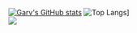 [![Garv's GitHub stats](https://github-readme-stats.vercel.app/api?username=gavkujo&hide=prs,issues,contribs&show_icons=true&theme=radical)](https://github.com/anuraghazra/github-readme-stats)
![Top Langs](https://github-readme-stats.vercel.app/api/top-langs/?username=gavkujo&theme=radical&layout=compact)]</br>
<img align="center" src="https://activity-graph.herokuapp.com/graph?username=gavkujo&theme=radical&hide_border=true&bg_color=110121"/>
